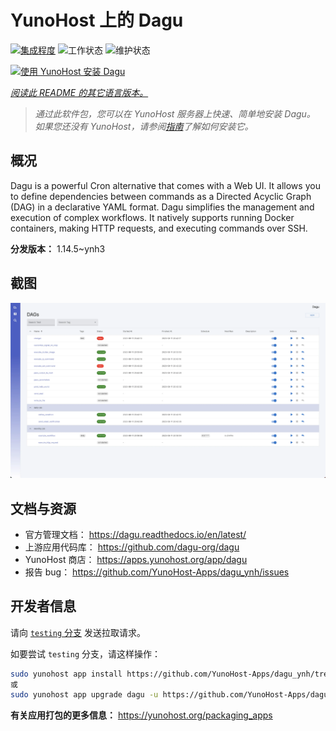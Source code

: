 <!--
注意：此 README 由 <https://github.com/YunoHost/apps/tree/master/tools/readme_generator> 自动生成
请勿手动编辑。
-->

# YunoHost 上的 Dagu

[![集成程度](https://apps.yunohost.org/badge/integration/dagu)](https://ci-apps.yunohost.org/ci/apps/dagu/)
![工作状态](https://apps.yunohost.org/badge/state/dagu)
![维护状态](https://apps.yunohost.org/badge/maintained/dagu)

[![使用 YunoHost 安装 Dagu](https://install-app.yunohost.org/install-with-yunohost.svg)](https://install-app.yunohost.org/?app=dagu)

*[阅读此 README 的其它语言版本。](./ALL_README.md)*

> *通过此软件包，您可以在 YunoHost 服务器上快速、简单地安装 Dagu。*  
> *如果您还没有 YunoHost，请参阅[指南](https://yunohost.org/install)了解如何安装它。*

## 概况

Dagu is a powerful Cron alternative that comes with a Web UI. It allows you to define dependencies between commands as a Directed Acyclic Graph (DAG) in a declarative YAML format. Dagu simplifies the management and execution of complex workflows. It natively supports running Docker containers, making HTTP requests, and executing commands over SSH.


**分发版本：** 1.14.5~ynh3

## 截图

![Dagu 的截图](./doc/screenshots/screenshot.png)

## 文档与资源

- 官方管理文档： <https://dagu.readthedocs.io/en/latest/>
- 上游应用代码库： <https://github.com/dagu-org/dagu>
- YunoHost 商店： <https://apps.yunohost.org/app/dagu>
- 报告 bug： <https://github.com/YunoHost-Apps/dagu_ynh/issues>

## 开发者信息

请向 [`testing` 分支](https://github.com/YunoHost-Apps/dagu_ynh/tree/testing) 发送拉取请求。

如要尝试 `testing` 分支，请这样操作：

```bash
sudo yunohost app install https://github.com/YunoHost-Apps/dagu_ynh/tree/testing --debug
或
sudo yunohost app upgrade dagu -u https://github.com/YunoHost-Apps/dagu_ynh/tree/testing --debug
```

**有关应用打包的更多信息：** <https://yunohost.org/packaging_apps>
